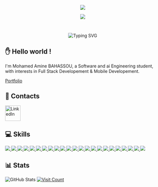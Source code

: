 <p align="center">
  <img src="https://github.com/user-attachments/assets/cbb0b04d-e70d-42bc-8b21-f23527cf11cb"/>
</p>
<p align="center">
  <img src="https://github.com/user-attachments/assets/02ccd80d-4208-4dc3-a487-edb1ef1e3b10" />
</p>

<br/>
<p align="center">
  <a><img src="https://readme-typing-svg.demolab.com?font=Jersey+15&size=33&pause=1000&color=6E6E6E&center=true&width=435&lines=Mohamed+Amine+BAHASSOU;Software+%26+AI+Engineering+student" alt="Typing SVG" /></a>
</p>

## ✋ Hello world !
I'm Mohamed Amine BAHASSOU, a Software and ai Engineering student, with interests in Full Stack Developement & Mobile Developement.

[Portfolio](https://mohamedaminebahassou.onrender.com/)

## 📇 Contacts
<a href="https://www.linkedin.com/in/mohamed-amine-bahassou/" target="_blank">
  <img src="https://github.com/user-attachments/assets/abf71f97-1e4e-456b-acfa-cf4ed48f4a80" alt="LinkedIn" width="50"/>
</a>


## 💻 Skills 
<p align="left">
  
  <a href="https://www.gnu.org/software/bash/" target="_blank" rel="noreferrer">
      <img src="https://skillicons.dev/icons?i=bash" />
  </a>
  <a href="https://www.cprogramming.com/" target="_blank" rel="noreferrer">
      <img src="https://skillicons.dev/icons?i=c" />
  </a>
  <a href="https://www.w3schools.com/cpp/" target="_blank" rel="noreferrer">
      <img src="https://skillicons.dev/icons?i=cpp" />
  </a>
  <a href="https://www.w3schools.com/cs/" target="_blank" rel="noreferrer">
      <img src="https://skillicons.dev/icons?i=cs" />
  </a>
  <a href="https://www.w3schools.com/css/" target="_blank" rel="noreferrer">
      <img src="https://skillicons.dev/icons?i=css" />
  </a>
  <a href="https://www.w3.org/html/" target="_blank" rel="noreferrer">
      <img src="https://skillicons.dev/icons?i=html" />
  </a>
  <a href="https://www.java.com" target="_blank" rel="noreferrer">
      <img src="https://skillicons.dev/icons?i=java" />
  </a>
  <a href="https://developer.mozilla.org/en-US/docs/Web/JavaScript" target="_blank" rel="noreferrer">
      <img src="https://skillicons.dev/icons?i=javascript" />
  </a>
  <a href="https://www.linux.org/" target="_blank" rel="noreferrer">
      <img src="https://skillicons.dev/icons?i=linux" />
  </a>
  <a href="https://www.mathworks.com/" target="_blank" rel="noreferrer">
      <img src="https://skillicons.dev/icons?i=matlab" />
  </a>
  <a href="https://www.mysql.com/" target="_blank" rel="noreferrer">
      <img src="https://skillicons.dev/icons?i=mysql" />
  </a>
  <a href="https://www.php.net" target="_blank" rel="noreferrer">
      <img src="https://skillicons.dev/icons?i=php" />
  </a>
  <a href="https://www.postgresql.org" target="_blank" rel="noreferrer">
      <img src="https://skillicons.dev/icons?i=postgres" />
  </a>
  <a href="https://www.python.org" target="_blank" rel="noreferrer">
      <img src="https://skillicons.dev/icons?i=python" />
  </a>
  <a href="https://www.qt.io/" target="_blank" rel="noreferrer">
      <img src="https://skillicons.dev/icons?i=qt" />
  </a>
  <a href="https://www.sqlite.org/" target="_blank" rel="noreferrer">
      <img src="https://skillicons.dev/icons?i=sqlite" />
  </a>
  <a href="https://unity.com/" target="_blank" rel="noreferrer">
      <img src="https://skillicons.dev/icons?i=unity" />
  </a>
  <a href="https://getbootstrap.com/" target="_blank" rel="noreferrer">
      <img src="https://skillicons.dev/icons?i=bootstrap" />
  </a>
  <a href="https://tailwindcss.com/" target="_blank" rel="noreferrer">
      <img src="https://skillicons.dev/icons?i=tailwind" />
  </a>
  <a href="https://mongodb.com/" target="_blank" rel="noreferrer">
      <img src="https://skillicons.dev/icons?i=mongodb" />
  </a>
  <a href="https://expressjs.com/" target="_blank" rel="noreferrer">
      <img src="https://skillicons.dev/icons?i=express" />
  </a>
  <a href="https://react.dev" target="_blank" rel="noreferrer">
      <img src="https://skillicons.dev/icons?i=react" />
  </a>
   <a href="https://nodejs.org/fr" target="_blank" rel="noreferrer">
      <img src="https://skillicons.dev/icons?i=nodejs" />
  </a>
</p>


## 📊 Stats
<img src="https://github-readme-stats.vercel.app/api?username=Medamine-Bahassou&theme=blue-green&hide_border=false&include_all_commits=false&count_private=false" alt="GitHub Stats"/>


  <a href="https://visitcount.itsvg.in">
    <img src="https://visitcount.itsvg.in/api?id=Medamine-Bahassou&icon=4&color=1" alt="Visit Count"/>
  </a>


